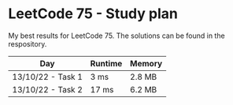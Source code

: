 # LeetCode 75 - Study plan

My best results for LeetCode 75. The solutions can be found in the respository.

| Day               | Runtime | Memory |
| ----------------- | ------- | ------ |
| 13/10/22 - Task 1 | 3 ms    | 2.8 MB |
| 13/10/22 - Task 2 | 17 ms   | 6.2 MB |
